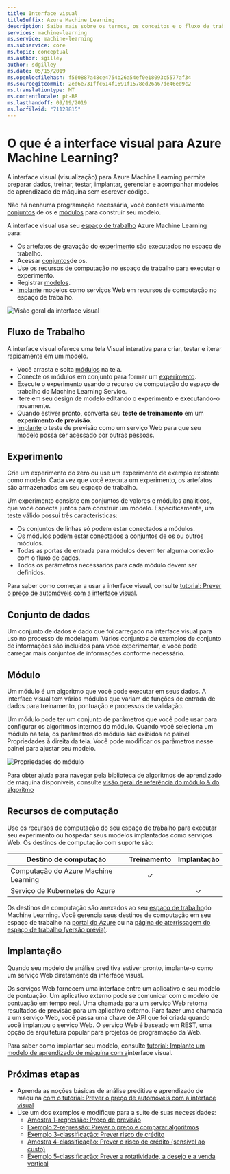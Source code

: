 ```yaml
---
title: Interface visual
titleSuffix: Azure Machine Learning
description: Saiba mais sobre os termos, os conceitos e o fluxo de trabalho que compõem a interface visual (versão prévia) para Azure Machine Learning.
services: machine-learning
ms.service: machine-learning
ms.subservice: core
ms.topic: conceptual
ms.author: sgilley
author: sdgilley
ms.date: 05/15/2019
ms.openlocfilehash: f560887a48ce4754b26a54ef0e18093c5577af34
ms.sourcegitcommit: 2ed6e731ffc614f1691f1578ed26a67de46ed9c2
ms.translationtype: MT
ms.contentlocale: pt-BR
ms.lasthandoff: 09/19/2019
ms.locfileid: "71128815"
---
```

# <a name="what-is-the-visual-interface-for-azure-machine-learning"></a>O que é a interface visual para Azure Machine Learning? 

A interface visual (visualização) para Azure Machine Learning permite preparar dados, treinar, testar, implantar, gerenciar e acompanhar modelos de aprendizado de máquina sem escrever código.

Não há nenhuma programação necessária, você conecta visualmente [conjuntos](#dataset) de os e [módulos](#module) para construir seu modelo.

A interface visual usa seu [espaço de trabalho](concept-workspace.md) Azure Machine Learning para:

+ Os artefatos de gravação do [experimento](#experiment) são executados no espaço de trabalho.
+ Acessar [conjuntos](#dataset)de os.
+ Use os [recursos de computação](#compute) no espaço de trabalho para executar o experimento. 
+ Registrar [modelos](concept-azure-machine-learning-architecture.md#models).
+ [Implante](#deployment) modelos como serviços Web em recursos de computação no espaço de trabalho.

![Visão geral da interface visual](media/ui-concept-visual-interface/overview.png)

## <a name="workflow"></a>Fluxo de Trabalho

A interface visual oferece uma tela Visual interativa para criar, testar e iterar rapidamente em um modelo. 

+ Você arrasta e solta [módulos](#module) na tela.
+ Conecte os módulos em conjunto para formar um [experimento](#experiment).
+ Execute o experimento usando o recurso de computação do espaço de trabalho do Machine Learning Service.
+ Itere em seu design de modelo editando o experimento e executando-o novamente.
+ Quando estiver pronto, converta seu **teste de treinamento** em um **experimento de previsão**.
+ [Implante](#deployment) o teste de previsão como um serviço Web para que seu modelo possa ser acessado por outras pessoas.

## <a name="experiment"></a>Experimento

Crie um experimento do zero ou use um experimento de exemplo existente como modelo.  Cada vez que você executa um experimento, os artefatos são armazenados em seu espaço de trabalho.

Um experimento consiste em conjuntos de valores e módulos analíticos, que você conecta juntos para construir um modelo. Especificamente, um teste válido possui três características:

* Os conjuntos de linhas só podem estar conectados a módulos.
* Os módulos podem estar conectados a conjuntos de os ou outros módulos.
* Todas as portas de entrada para módulos devem ter alguma conexão com o fluxo de dados.
* Todos os parâmetros necessários para cada módulo devem ser definidos.


Para saber como começar a usar a interface visual, consulte [tutorial: Prever o preço de automóveis com a interface visual](ui-tutorial-automobile-price-train-score.md).

## <a name="dataset"></a>Conjunto de dados

Um conjunto de dados é dado que foi carregado na interface visual para uso no processo de modelagem. Vários conjuntos de exemplos de conjunto de informações são incluídos para você experimentar, e você pode carregar mais conjuntos de informações conforme necessário.

## <a name="module"></a>Módulo

Um módulo é um algoritmo que você pode executar em seus dados. A interface visual tem vários módulos que variam de funções de entrada de dados para treinamento, pontuação e processos de validação.

Um módulo pode ter um conjunto de parâmetros que você pode usar para configurar os algoritmos internos do módulo. Quando você seleciona um módulo na tela, os parâmetros do módulo são exibidos no painel Propriedades à direita da tela. Você pode modificar os parâmetros nesse painel para ajustar seu modelo.

![Propriedades do módulo](media/ui-concept-visual-interface/properties.png)

Para obter ajuda para navegar pela biblioteca de algoritmos de aprendizado de máquina disponíveis, consulte [visão geral de referência do módulo & do algoritmo](../algorithm-module-reference/module-reference.md)

## <a name="compute"></a>Recursos de computação

Use os recursos de computação do seu espaço de trabalho para executar seu experimento ou hospedar seus modelos implantados como serviços Web. Os destinos de computação com suporte são:


| Destino de computação | Treinamento | Implantação |
| ---- |:----:|:----:|
| Computação do Azure Machine Learning | ✓ | |
| Serviço de Kubernetes do Azure | | ✓ |

Os destinos de computação são anexados ao seu [espaço de trabalho](concept-workspace.md)do Machine Learning. Você gerencia seus destinos de computação em seu espaço de trabalho na [portal do Azure](https://portal.azure.com) ou na [página de aterrissagem do espaço de trabalho (versão prévia)](https://ml.azure.com).

## <a name="deployment"></a>Implantação

Quando seu modelo de análise preditiva estiver pronto, implante-o como um serviço Web diretamente da interface visual.

Os serviços Web fornecem uma interface entre um aplicativo e seu modelo de pontuação. Um aplicativo externo pode se comunicar com o modelo de pontuação em tempo real. Uma chamada para um serviço Web retorna resultados de previsão para um aplicativo externo. Para fazer uma chamada a um serviço Web, você passa uma chave de API que foi criada quando você implantou o serviço Web. O serviço Web é baseado em REST, uma opção de arquitetura popular para projetos de programação da Web.

Para saber como implantar seu modelo, consulte [tutorial: Implante um modelo de aprendizado de máquina com a](ui-tutorial-automobile-price-deploy.md)interface visual.

## <a name="next-steps"></a>Próximas etapas

* Aprenda as noções básicas de análise preditiva e aprendizado de máquina [com o tutorial: Prever o preço de automóveis com a interface visual](ui-tutorial-automobile-price-train-score.md)
* Use um dos exemplos e modifique para a suíte de suas necessidades:
    * [Amostra 1-regressão: Preço de previsão](how-to-ui-sample-regression-predict-automobile-price-basic.md)
    * [Exemplo 2-regressão: Prever o preço e comparar algoritmos](how-to-ui-sample-regression-predict-automobile-price-compare-algorithms.md)
    * [Exemplo 3-classificação: Prever risco de crédito](how-to-ui-sample-classification-predict-credit-risk-basic.md)
    * [Amostra 4-classificação: Prever o risco de crédito (sensível ao custo)](how-to-ui-sample-classification-predict-credit-risk-cost-sensitive.md)
    * [Exemplo 5-classificação: Prever a rotatividade, a desejo e a venda vertical](how-to-ui-sample-classification-predict-churn.md)

